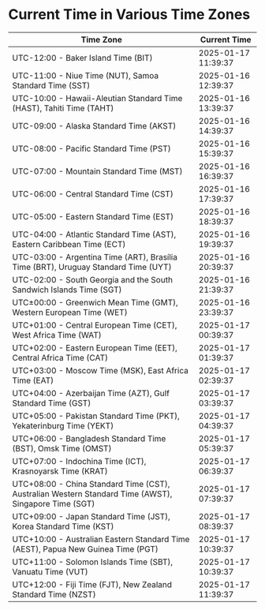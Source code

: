 # Current Time in Various Time Zones

| Time Zone | Current Time |
|-----------|--------------|
| UTC-12:00 - Baker Island Time (BIT) | 2025-01-17 11:39:37 |
| UTC-11:00 - Niue Time (NUT), Samoa Standard Time (SST) | 2025-01-16 12:39:37 |
| UTC-10:00 - Hawaii-Aleutian Standard Time (HAST), Tahiti Time (TAHT) | 2025-01-16 13:39:37 |
| UTC-09:00 - Alaska Standard Time (AKST) | 2025-01-16 14:39:37 |
| UTC-08:00 - Pacific Standard Time (PST) | 2025-01-16 15:39:37 |
| UTC-07:00 - Mountain Standard Time (MST) | 2025-01-16 16:39:37 |
| UTC-06:00 - Central Standard Time (CST) | 2025-01-16 17:39:37 |
| UTC-05:00 - Eastern Standard Time (EST) | 2025-01-16 18:39:37 |
| UTC-04:00 - Atlantic Standard Time (AST), Eastern Caribbean Time (ECT) | 2025-01-16 19:39:37 |
| UTC-03:00 - Argentina Time (ART), Brasília Time (BRT), Uruguay Standard Time (UYT) | 2025-01-16 20:39:37 |
| UTC-02:00 - South Georgia and the South Sandwich Islands Time (SGT) | 2025-01-16 21:39:37 |
| UTC±00:00 - Greenwich Mean Time (GMT), Western European Time (WET) | 2025-01-16 23:39:37 |
| UTC+01:00 - Central European Time (CET), West Africa Time (WAT) | 2025-01-17 00:39:37 |
| UTC+02:00 - Eastern European Time (EET), Central Africa Time (CAT) | 2025-01-17 01:39:37 |
| UTC+03:00 - Moscow Time (MSK), East Africa Time (EAT) | 2025-01-17 02:39:37 |
| UTC+04:00 - Azerbaijan Time (AZT), Gulf Standard Time (GST) | 2025-01-17 03:39:37 |
| UTC+05:00 - Pakistan Standard Time (PKT), Yekaterinburg Time (YEKT) | 2025-01-17 04:39:37 |
| UTC+06:00 - Bangladesh Standard Time (BST), Omsk Time (OMST) | 2025-01-17 05:39:37 |
| UTC+07:00 - Indochina Time (ICT), Krasnoyarsk Time (KRAT) | 2025-01-17 06:39:37 |
| UTC+08:00 - China Standard Time (CST), Australian Western Standard Time (AWST), Singapore Time (SGT) | 2025-01-17 07:39:37 |
| UTC+09:00 - Japan Standard Time (JST), Korea Standard Time (KST) | 2025-01-17 08:39:37 |
| UTC+10:00 - Australian Eastern Standard Time (AEST), Papua New Guinea Time (PGT) | 2025-01-17 10:39:37 |
| UTC+11:00 - Solomon Islands Time (SBT), Vanuatu Time (VUT) | 2025-01-17 10:39:37 |
| UTC+12:00 - Fiji Time (FJT), New Zealand Standard Time (NZST) | 2025-01-17 11:39:37 |
